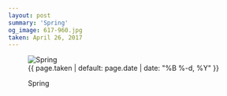 ```yaml
---
layout: post
summary: 'Spring'
og_image: 617-960.jpg
taken: April 26, 2017
---
```


<figure class="post">
 <img alt="Spring" sizes="(min-width: 700px) 50vw, calc(100vw - 2rem)" src="{{ site.assets_url }}/617-480.jpg" srcset="{{ site.assets_url }}/617-240.jpg 240w, {{ site.assets_url }}/617-480.jpg 480w, {{ site.assets_url }}/617-720.jpg 720w, {{ site.assets_url }}/617-960.jpg 960w"/>
 <figcaption>
  <time>
   {{ page.taken | default: page.date | date: "%B %-d, %Y" }}
  </time>
  <p>
   Spring
  </p>
 </figcaption>
</figure>
